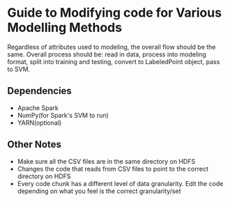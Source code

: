# Guide to Modifying code for Various Modelling Methods
Regardless of attributes used to modeling, the overall flow should be the same.
Overall process should be: read in data, process into modeling format, split into training and testing, convert to LabeledPoint object, pass to SVM.

## Dependencies
- Apache Spark
- NumPy(for Spark's SVM to run)
- YARN(optional)

## Other Notes
- Make sure all the CSV files are in the same directory on HDFS
- Changes the code that reads from CSV files to point to the correct directory on HDFS
- Every code chunk has a different level of data granularity. Edit the code depending on what you feel is the correct granularity/set
